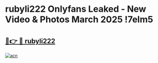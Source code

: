# rubyli222 Onlyfans Leaked - New Video & Photos March 2025 !7elm5

# <h2><a href="https://2cjaai.iuczelnia.edu.pl?title=rubyli222&ref=7elm5">🔗👉 🔴 rubyli222</a></h2>

[![acn](https://github.com/user-attachments/assets/0f9c940e-d8b0-45ae-aac7-cd30a18b3e1c)](https://2cjaai.iuczelnia.edu.pl?title=rubyli222&ref=7elm5)

